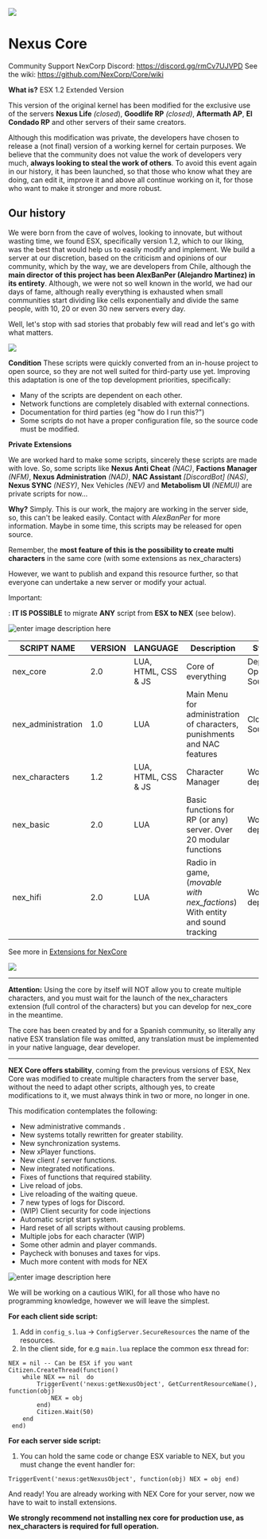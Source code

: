 ![](https://i.imgur.com/eVlpIQq.png)

# Nexus Core

Community Support NexCorp Discord: https://discord.gg/rmCv7UJVPD
See the wiki: https://github.com/NexCorp/Core/wiki

**What is?**
ESX 1.2 Extended Version 

This version of the original kernel has been modified for the exclusive use of the servers **Nexus Life** *(closed*), **Goodlife RP** *(closed)*, **Aftermath AP**, **El Condado RP** and other servers of their same creators. 

Although this modification was private, the developers have chosen to release a (not final) version of a working kernel for certain purposes. We believe that the community does not value the work of developers very much, 
**always looking to steal the work of others**. To avoid this event again in our history, it has been launched, so that those who know what they are doing, can edit it, improve it and above all continue working on it, for those who want to make it stronger and more robust.


## Our history
We were born from the cave of wolves, looking to innovate, but without wasting time, we found ESX, specifically version 1.2, which to our liking, was the best that would help us to easily modify and implement. We build a server at our discretion, based on the criticism and opinions of our community, which by the way, we are developers from Chile, although the **main director of this project has been AlexBanPer (Alejandro Martínez) in its entirety**. Although, we were not so well known in the world, we had our days of fame, although really everything is exhausted when small communities start dividing like cells exponentially and divide the same people, with 10, 20 or even 30 new servers every day.

Well, let's stop with sad stories that probably few will read and let's go with what matters.

![](https://i.imgur.com/kKxbuBi.png)

**Condition**
These scripts were quickly converted from an in-house project to open source, so they are not well suited for third-party use yet. Improving this adaptation is one of the top development priorities, specifically:

 - Many of the scripts are dependent on each other.
 - Network functions are completely disabled with external connections.
 - Documentation for third parties (eg "how do I run this?")
 - Some scripts do not have a proper configuration file, so the source code must be modified.
 
**Private Extensions**

We are worked hard to make some scripts, sincerely these scripts are made with love. So, some scripts like **Nexus Anti Cheat** *(NAC)*, **Factions Manager** *(NFM)*, **Nexus Administration** *(NAD)*, **NAC Assistant** *[DiscordBot] (NAS)*, **Nexus SYNC** *(NESY)*, Nex Vehicles *(NEV)* and **Metabolism UI** *(NEMUI)* are private scripts for now...

 **Why?** Simply. This is our work, the majory are working in the server side, so, this can't be leaked easily.  Contact with *AlexBanPer* for more information.
 Maybe in some time, this scripts may be released  for open source.

Remember, the **most feature of this is the possibility to create multi characters** in the same core (with some extensions as nex_characters) 

However, we want to publish and expand this resource further, so that everyone can undertake a new server or modify your actual. 
 

Important:

: **IT IS POSSIBLE** to migrate **ANY** script from **ESX to NEX** (see below).

![enter image description here](https://i.imgur.com/U0sACR9.png)

|  SCRIPT NAME | VERSION | LANGUAGE | Description | Status 
|--|--|--| -- | -- |
| nex_core | 2.0 | LUA, HTML, CSS & JS | Core of everything | Deployed Open Source
| nex_administration | 1.0 | LUA | Main Menu for administration of characters, punishments and NAC features | Closed Source
| nex_characters | 1.2 | LUA, HTML, CSS & JS | Character Manager | Work for deploy
| nex_basic | 2.0 | LUA | Basic functions for RP (or any) server. Over 20 modular functions | Work for deploy
| nex_hifi | 2.0 | LUA | Radio in game, (*movable with nex_factions*) With entity and sound tracking | Work for deploy

See more in [Extensions for NexCore](https://github.com/NexCorp/Core/wiki/Extensions)

![](https://i.imgur.com/QwDvwLq.png)

----
**Attention:** Using the core by itself will NOT allow you to create multiple characters, and you must wait for the launch of the nex_characters extension (full control of the characters) but you can develop for nex_core in the meantime.

The core has been created by and for a Spanish community, so literally any native ESX translation file was omitted, any translation must be implemented in your native language, dear developer.

----

**NEX Core offers stability**, coming from the previous versions of ESX, Nex Core was modified to create multiple characters from the server base, without the need to adapt other scripts, although yes, to create modifications to it, we must always think in two or more, no longer in one.

This modification contemplates the following: 
 - New administrative commands .
 - New systems totally rewritten for greater stability.
 - New synchronization systems.
 - New xPlayer functions.
 - New client / server functions.
 - New integrated notifications.
 - Fixes of functions that required stability.
 - Live reload of jobs.
 - Live reloading of the waiting queue.
 - 7 new types of logs for Discord.
 - (WIP) Client security for code injections
 - Automatic script start system.
 - Hard reset of all scripts without causing problems.
 - Multiple jobs for each character (WIP)
 - Some other admin and player commands.
 - Paycheck with bonuses and taxes for vips.
 - Much more content with mods for NEX

![enter image description here](https://i.imgur.com/6hAu8Rk.png)

We will be working on a cautious WIKI, for all those who have no programming knowledge, however we will leave the simplest.

**For each client side script:**

 1. Add in `config_s.lua` -> `ConfigServer.SecureResources` the name of the resources.
 2. In the client side, for e.g `main.lua` replace the common esx thread for:

```
NEX = nil -- Can be ESX if you want
Citizen.CreateThread(function()
	while NEX == nil  do
		TriggerEvent('nexus:getNexusObject', GetCurrentResourceName(), function(obj)
	 		NEX = obj
		end)
		Citizen.Wait(50)
    end
 end)
```

**For each server side script:**

 1. You can hold the same code or change ESX variable to NEX, but you must change the event handler for:
```
TriggerEvent('nexus:getNexusObject', function(obj) NEX = obj end)
```
And ready! You are already working with NEX Core for your server, now we have to wait to install extensions.  

**We strongly recommend not installing nex core for production use, as nex_characters is required for full operation.**
